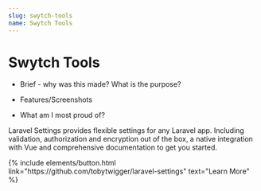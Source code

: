 ```yaml
---
slug: swytch-tools
name: Swytch Tools
---
```


# Swytch Tools

- Brief - why was this made? What is the purpose?

- Features/Screenshots

- What am I most proud of?


Laravel Settings provides flexible settings for any Laravel app. Including validation, authorization and encryption 
out of the box, a native integration with Vue and comprehensive documentation to get you started.



<p class="text-center">
{% include elements/button.html link="https://github.com/tobytwigger/laravel-settings" text="Learn More" %}
</p>